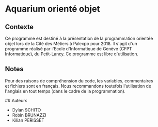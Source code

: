 # Aquarium orienté objet

## Contexte 

Ce programme est destiné à la présentation de la programmation orientée objet lors de la Cité des Métiers à Palexpo pour 2018.
Il s'agit d'un programme réalisé par l'Ecole d'Informatique de Genève (CFPT Informatique), du Petit-Lancy.
Ce programme est libre d'utilisation.

## Notes

Pour des raisons de compréhension du code, les variables, commentaires et fichiers sont en français. 
Nous recommandons toutefois l'utilisation de l'anglais en tout temps (dans le cadre de la programmation).

## Auteurs

- Dylan SCHITO
- Robin BRUNAZZI
- Kilian PERISSET

